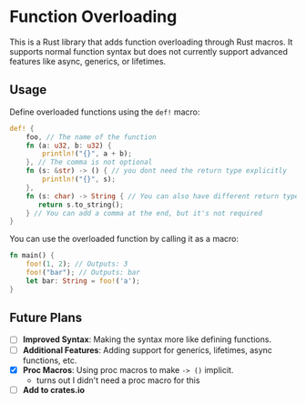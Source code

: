 # Function Overloading

This is a Rust library that adds function overloading through Rust macros. It supports normal function syntax but does not currently support advanced features like async, generics, or lifetimes.

## Usage

Define overloaded functions using the `def!` macro:

```rust
def! {
    foo, // The name of the function
    fn (a: u32, b: u32) {
        println!("{}", a + b);
    }, // The comma is not optional
    fn (s: &str) -> () { // you dont need the return type explicitly
        println!("{}", s);
    },
    fn (s: char) -> String { // You can also have different return types
       return s.to_string();
    } // You can add a comma at the end, but it's not required
}
```

You can use the overloaded function by calling it as a macro:

```rust
fn main() {
    foo!(1, 2); // Outputs: 3
    foo!("bar"); // Outputs: bar
    let bar: String = foo!('a');
}
```

## Future Plans

- [ ] **Improved Syntax**: Making the syntax more like defining functions.
- [ ] **Additional Features**: Adding support for generics, lifetimes, async functions, etc.
- [x] **Proc Macros**: Using proc macros to make `-> ()` implicit.
    - turns out I didn't need a proc macro for this
- [ ] **Add to crates.io**
